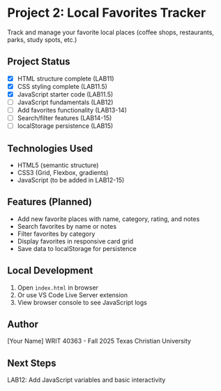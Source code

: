 
# Project 2: Local Favorites Tracker

Track and manage your favorite local places (coffee shops, restaurants, parks, study spots, etc.)

## Project Status

- [x] HTML structure complete (LAB11)
- [x] CSS styling complete (LAB11.5)
- [x] JavaScript starter code (LAB11.5)
- [ ] JavaScript fundamentals (LAB12)
- [ ] Add favorites functionality (LAB13-14)
- [ ] Search/filter features (LAB14-15)
- [ ] localStorage persistence (LAB15)

## Technologies Used

- HTML5 (semantic structure)
- CSS3 (Grid, Flexbox, gradients)
- JavaScript (to be added in LAB12-15)

## Features (Planned)

- Add new favorite places with name, category, rating, and notes
- Search favorites by name or notes
- Filter favorites by category
- Display favorites in responsive card grid
- Save data to localStorage for persistence

## Local Development

1. Open `index.html` in browser
2. Or use VS Code Live Server extension
3. View browser console to see JavaScript logs

## Author

[Your Name]
WRIT 40363 - Fall 2025
Texas Christian University

## Next Steps

LAB12: Add JavaScript variables and basic interactivity